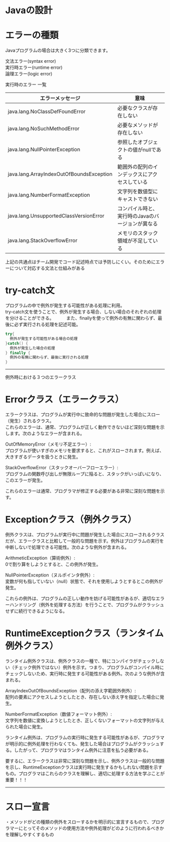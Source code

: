 # Javaの設計

# エラーの種類
Javaプログラムの場合は大きく3つに分類できます。

文法エラー(syntax error)    
実行時エラー(runtime error)   
論理エラー(logic error)   

実行時のエラー 一覧

エラーメッセージ|意味|
--- | --- |
java.lang.NoClassDefFoundError |	必要なクラスが存在しない
java.lang.NoSuchMethodError |	必要なメソッドが存在しない
java.lang.NullPointerException |	参照したオブジェクトの値がnullである
java.lang.ArrayIndexOutOfBoundsException | 範囲外の配列のインデックスにアクセスしている
java.lang.NumberFormatException | 文字列を数値型にキャストできない
java.lang.UnsupportedClassVersionError | コンパイル時と、実行時のJavaのバージョンが異なる
java.lang.StackOverflowError| メモリのスタック領域が不足している

上記の共通点はチーム開発でコード記述時点では予防しにくい。そのためにエラーについて対応する文法と仕組みがある

# try-catch文
プログラムの中で例外が発生する可能性がある処理に利用。   
try-catch文を使うことで、例外が発生する場合、しない場合のそれぞれの処理を分けることができる。　　　
また、finallyを使って例外の有無に関わらず、最後に必ず実行される処理を記述可能。

```java
try{
  例外が発生する可能性がある場合の処理
}catch() {
  例外が発生した場合の処理
} finally {
  例外の有無に関わらず、最後に実行される処理
}

```
---

例外時における３つのエラークラス
# Errorクラス（エラークラス）
エラークラスは、プログラムが実行中に致命的な問題が発生した場合にスロー（発生）されるクラス。   
これらのエラーは、通常、プログラムが正しく動作できないほど深刻な問題を示します。次のようなエラーが含まれる。

OutOfMemoryError（メモリ不足エラー）:   
プログラムが使いすぎのメモリを要求すると、これがスローされます。例えば、大きすぎるデータを扱うときに発生。

StackOverflowError（スタックオーバーフローエラー）:   
プログラムの関数呼び出しが無限ループに陥ると、スタックがいっぱいになり、このエラーが発生。

これらのエラーは通常、プログラマが修正する必要がある非常に深刻な問題を示す。

# Exceptionクラス（例外クラス）
例外クラスは、プログラムが実行中に問題が発生した場合にスローされるクラスだが、エラークラスと比較して一般的な問題を示す。例外はプログラムの実行を中断しないで処理できる可能性。次のような例外が含まれる。

ArithmeticException（算術例外）:   
0で割り算をしようとすると、この例外が発生。

NullPointerException（ヌルポインタ例外）:   
変数が何も指していない（null）状態で、それを使用しようとするとこの例外が発生。

これらの例外は、プログラムの正しい動作を妨げる可能性があるが、適切なエラーハンドリング（例外を処理する方法）を行うことで、プログラムがクラッシュせずに続行できるようになる。

# RuntimeExceptionクラス（ランタイム例外クラス）　　　
ランタイム例外クラスは、例外クラスの一種で、特にコンパイラがチェックしない（チェック例外ではない）例外を示す。つまり、プログラムがコンパイル時にチェックしないため、実行時に発生する可能性がある例外。次のような例外が含まれる。

ArrayIndexOutOfBoundsException（配列の添え字範囲外例外）:      
配列の要素にアクセスしようとしたとき、存在しない添え字を指定した場合に発生。

NumberFormatException（数値フォーマット例外）:      
文字列を数値に変換しようとしたとき、正しくないフォーマットの文字列が与えられた場合に発生。

ランタイム例外は、プログラムの実行時に発生する可能性があるが、プログラマが明示的に例外処理を行わなくても、発生した場合はプログラムがクラッシュする。したがって、プログラマはランタイム例外に注意を払う必要がある。

要するに、エラークラスは非常に深刻な問題を示し、例外クラスは一般的な問題を示し、RuntimeExceptionクラスは実行時に発生するかもしれない問題を示すもの。プログラマはこれらのクラスを理解し、適切に処理する方法を学ぶことが重要！！！

---

# スロー宣言

・メソッドがどの種類の例外をスローするかを明示的に宣言するもので、プログラマーにとってそのメソッドの使用方法や例外処理がどのように行われるべきかを理解しやすくするもの



